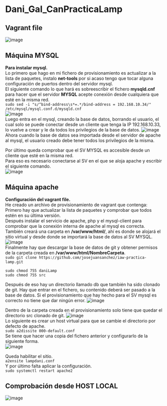 # Dani_Gal_CanPracticaLamp
## Vagrant file  
![image](https://github.com/user-attachments/assets/74a2ef55-405f-48a4-bd4f-bddce2463e6a)

## Máquina MYSQL  
**Para instalar mysql.**  
Lo primero que hago en mi fichero de provisionamiento es actualizar a la lista de paquetes, instalo **net-tools** por si acaso tengo que tocar alguna configuración de puertos dentro del servidor mysql.  
El siguiente comando lo que hará es sobreescribir el fichero **mysqld.cnf** para hacer que el servidor **MYSQL** acepte conexión desde cualquiera que esté en la misma red.  
`sudo sed -i "s/^bind-address\s*=.*/bind-address = 192.168.10.34/" /etc/mysql/mysql.conf.d/mysqld.cnf`  
![image](https://github.com/user-attachments/assets/9a7604bc-9389-413c-9a6c-fd7ed868782d)  
Luego entra en el mysql, creando la base de datos, borrando el usuario, el cual solo se puede conectar desde un cliente que tenga la IP 192.168.10.33, lo vuelve a crear y le da todos los privilegios de la base de datos.
![image](https://github.com/user-attachments/assets/cd6adaf1-6838-48c7-b07e-5622fe9660ab)  
Ahora cuando la base de datos sea importada desde el servidor de apache al mysql, el usuario creado debe tener todos los privilegios de la misma.

Por último queda comprobar que el SV MYSQL es accesible desde un cliente que esté en la misma red.  
Para eso es necesario conectarse al SV en el que se aloja apache y escribir el siguiente comando.  
![image](https://github.com/user-attachments/assets/bbf31692-18c4-4425-a25a-6474fe92a86e)

 
## Máquina apache  
**Configuración del vagrant file.**  
He creado un archivo de provisionamiento de vagrant que contenga:  
Primero hay que actualizar la lista de paquetes y comprobar que todos estén en su última versión.  
Después instalar el servicio de apache, php y el mysql-client para comprobar que la conexión interna de apache al mysql es correcta.  
También creará una carpeta en **/var/www/html/**, ahí es donde se alojará el sitio virtual y desde donde se importará la base de datos al SV MYSQL.  
![image](https://github.com/user-attachments/assets/18bad9dc-5770-435e-98e8-5d0c74258547)  
Finalmente hay que descargar la base de datos de git y obtener permisos de la carpeta creada en **/var/www/html/NombreCarpeta**.  
`sudo git clone https://github.com/josejuansanchez/iaw-practica-lamp.git`  
```
sudo chmod 755 daniLamp
sudo chmod 755 src
```

Después de eso hay un directorio llamado db que también ha sido clonado de git. Hay que entrar en el fichero, su contenido deberá ser pasado a la base de datos. Si el provisionamiento que hay hecho para el SV mysql es correcto no tiene que dar ningún error.
![image](https://github.com/user-attachments/assets/7b4f211e-659a-4337-9950-dfac693ff7c2)

 Dentro de la carpeta creada en el provisionamiento solo tiene que quedar el directorio src clonado de git.
![image](https://github.com/user-attachments/assets/40079bf9-15b9-467a-88ca-175b71d34698)  
Lo siguiente es crear un host virtual para que se cambie el directorio por defecto de apache.  
`sudo a2dissite 000-default.conf`  
Se tiene que hacer una copia del fichero anterior y configurarlo de la siguiente forma.  
![image](https://github.com/user-attachments/assets/50a71afe-1441-46f5-942b-349aae26540f)

Queda habilitar el sitio.  
`a2ensite lampdani.conf`  
Y por último falta aplicar la configuración.  
`sudo systemctl restart apache2`


## Comprobación desde HOST LOCAL
![image](https://github.com/user-attachments/assets/f2702618-f4b2-49a6-9ace-3e81793deb8b)
